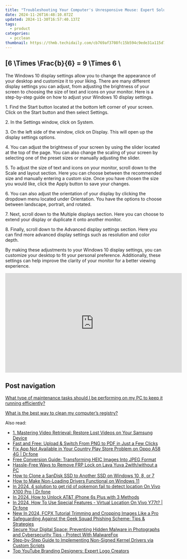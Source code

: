 ```yaml
---
title: "Troubleshooting Your Computer's Unresponsive Mouse: Expert Solutions From YL Computing"
date: 2024-11-26T16:48:10.072Z
updated: 2024-11-30T16:57:40.137Z
tags:
  - product
categories:
  - pcclean
thumbnail: https://thmb.techidaily.com/cb769af3708fc15b594c9ede31a115d7b902d54d4fbcec56dcebaeb9d186f784.jpg
---
```


## \[6 \Times \Frac{b}{6} = 9 \Times 6 \

The Windows 10 display settings allow you to change the appearance of your desktop and customize it to your liking. There are many different display settings you can adjust, from adjusting the brightness of your screen to choosing the size of text and icons on your monitor. Here is a step-by-step guide on how to adjust your Windows 10 display settings. 

1\. Find the Start button located at the bottom left corner of your screen. Click on the Start button and then select Settings.

2\. In the Settings window, click on System.

3\. On the left side of the window, click on Display. This will open up the display settings options. 

4\. You can adjust the brightness of your screen by using the slider located at the top of the page. You can also change the scaling of your screen by selecting one of the preset sizes or manually adjusting the slider.

5\. To adjust the size of text and icons on your monitor, scroll down to the Scale and layout section. Here you can choose between the recommended size and manually entering a custom size. Once you have chosen the size you would like, click the Apply button to save your changes.

6\. You can also adjust the orientation of your display by clicking the dropdown menu located under Orientation. You have the options to choose between landscape, portrait, and rotated.

7\. Next, scroll down to the Multiple displays section. Here you can choose to extend your display or duplicate it onto another monitor.

8\. Finally, scroll down to the Advanced display settings section. Here you can find more advanced display settings such as resolution and color depth. 

By making these adjustments to your Windows 10 display settings, you can customize your desktop to fit your personal preference. Additionally, these settings can help improve the clarity of your monitor for a better viewing experience.

<!-- affiliate ads begin -->
<iframe width="560" height="315" src="https://www.youtube.com/embed/hHPljBHrvkA?si=HwdfDM9rlbABSIrx" title="YouTube video player" frameborder="0" allow="accelerometer; autoplay; clipboard-write; encrypted-media; gyroscope; picture-in-picture; web-share" referrerpolicy="strict-origin-when-cross-origin" allowfullscreen></iframe>
<!-- affiliate ads end -->

## Post navigation

[What type of maintenance tasks should I be performing on my PC to keep it running efficiently?](https://tools.techidaily.com/pcclean/products/)

[What is the best way to clean my computer’s registry?](https://tools.techidaily.com/pcclean/products/)

<ins class="adsbygoogle"
     style="display:block"
     data-ad-format="autorelaxed"
     data-ad-client="ca-pub-7571918770474297"
     data-ad-slot="1223367746"></ins>

<ins class="adsbygoogle"
     style="display:block"
     data-ad-client="ca-pub-7571918770474297"
     data-ad-slot="8358498916"
     data-ad-format="auto"
     data-full-width-responsive="true"></ins>

<span class="atpl-alsoreadstyle">Also read:</span>
<div><ul>
<li><a href="https://win-exclusive.techidaily.com/1-mastering-video-retrieval-restore-lost-videos-on-your-samsung-device/"><u>1. Mastering Video Retrieval: Restore Lost Videos on Your Samsung Device</u></a></li>
<li><a href="https://win-exclusive.techidaily.com/fast-and-free-upload-and-switch-from-png-to-pdf-in-just-a-few-clicks/"><u>Fast and Free: Upload & Switch From PNG to PDF in Just a Few Clicks</u></a></li>
<li><a href="https://howto.techidaily.com/fix-app-not-available-in-your-country-play-store-problem-on-oppo-a58-4g-drfone-by-drfone-fix-android-problems-fix-android-problems/"><u>Fix App Not Available in Your Country Play Store Problem on Oppo A58 4G | Dr.fone</u></a></li>
<li><a href="https://win-exclusive.techidaily.com/free-conversion-guide-transforming-heic-images-into-jpeg-format/"><u>Free Conversion Guide: Transforming HEIC Images Into JPEG Format</u></a></li>
<li><a href="https://android-frp.techidaily.com/hassle-free-ways-to-remove-frp-lock-on-lava-yuva-2withwithout-a-pc-by-drfone-android/"><u>Hassle-Free Ways to Remove FRP Lock on Lava Yuva 2with/without a PC</u></a></li>
<li><a href="https://discover-advanced.techidaily.com/how-to-clone-a-sandisk-ssd-to-another-ssd-on-windows-10-8-or-7/"><u>How to Clone a SanDisk SSD to Another SSD on Windows 10, 8, or 7</u></a></li>
<li><a href="https://win11.techidaily.com/how-to-make-non-loading-drivers-functional-on-windows-11/"><u>How to Make Non-Loading Drivers Functional on Windows 11</u></a></li>
<li><a href="https://change-location.techidaily.com/in-2024-4-solution-to-get-rid-of-pokemon-fail-to-detect-location-on-vivo-x100-pro-drfone-by-drfone-virtual-android/"><u>In 2024, 4 solution to get rid of pokemon fail to detect location On Vivo X100 Pro | Dr.fone</u></a></li>
<li><a href="https://sim-unlock.techidaily.com/in-2024-how-to-unlock-atandt-iphone-6s-plus-with-3-methods-by-drfone-ios/"><u>In 2024, How to Unlock AT&T iPhone 6s Plus with 3 Methods</u></a></li>
<li><a href="https://phone-solutions.techidaily.com/in-2024-how-to-use-special-features-virtual-location-on-vivo-y77t-drfone-by-drfone-virtual-android/"><u>In 2024, How To Use Special Features - Virtual Location On Vivo Y77t? | Dr.fone</u></a></li>
<li><a href="https://smart-video-editing.techidaily.com/new-in-2024-fcpx-tutorial-trimming-and-cropping-images-like-a-pro/"><u>New In 2024, FCPX Tutorial Trimming and Cropping Images Like a Pro</u></a></li>
<li><a href="https://win-exclusive.techidaily.com/safeguarding-against-the-geek-squad-phishing-scheme-tips-and-strategies/"><u>Safeguarding Against the Geek Squad Phishing Scheme: Tips & Strategies</u></a></li>
<li><a href="https://win-exclusive.techidaily.com/secure-your-digital-space-preventing-hidden-malware-in-photographs-and-cybersecurity-tips-protect-with-malwarefox/"><u>Secure Your Digital Space: Preventing Hidden Malware in Photographs and Cybersecurity Tips - Protect With MalwareFox</u></a></li>
<li><a href="https://win-exclusive.techidaily.com/step-by-step-guide-to-implementing-non-signed-kernel-drivers-via-custom-scripts/"><u>Step-by-Step Guide to Implementing Non-Signed Kernel Drivers via Custom Scripts</u></a></li>
<li><a href="https://win-exclusive.techidaily.com/top-youtube-branding-designers-expert-logo-creators/"><u>Top YouTube Branding Designers: Expert Logo Creators</u></a></li>
</ul></div>

